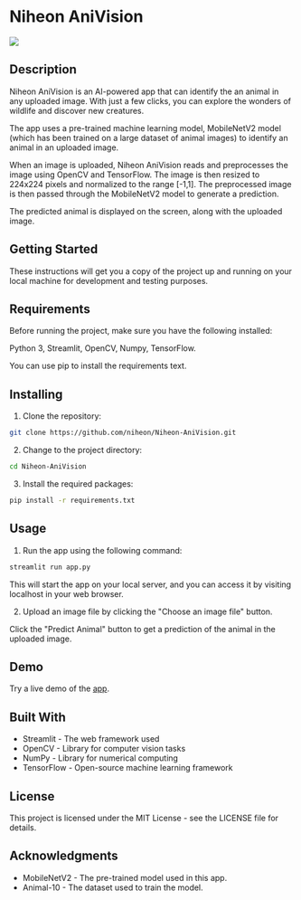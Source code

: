 # Niheon AniVision

![](https://github.com/niheon/Niheon-AniVision/blob/main/Niheon_AniVision_Demo_Github_2.gif)

## Description
Niheon AniVision is an AI-powered app that can identify the an animal in any uploaded image. With just a few clicks, you can explore the wonders of wildlife and discover new creatures.

The app uses a pre-trained machine learning model, MobileNetV2 model (which has been trained on a large dataset of animal images) to identify an animal in an uploaded image.

When an image is uploaded, Niheon AniVision reads and preprocesses the image using OpenCV and TensorFlow. The image is then resized to 224x224 pixels and normalized to the range [-1,1]. The preprocessed image is then passed through the MobileNetV2 model to generate a prediction.

The predicted animal is displayed on the screen, along with the uploaded image.
## Getting Started
These instructions will get you a copy of the project up and running on your local machine for development and testing purposes.

## Requirements
Before running the project, make sure you have the following installed:

Python 3, Streamlit, OpenCV, Numpy, TensorFlow.

You can use pip to install the requirements text.

## Installing

1. Clone the repository:

```bash
git clone https://github.com/niheon/Niheon-AniVision.git
```

2. Change to the project directory:

```bash
cd Niheon-AniVision
```

3. Install the required packages:

```bash
pip install -r requirements.txt
```
## Usage

1. Run the app using the following command:

```bash
streamlit run app.py
```
This will start the app on your local server, and you can access it by visiting localhost in your web browser.

2. Upload an image file by clicking the "Choose an image file" button.

Click the "Predict Animal" button to get a prediction of the animal in the uploaded image.

## Demo
Try a live demo of the [app](https://niheon-niheon-anivision-app-hzgh85.streamlit.app/).

## Built With
- Streamlit - The web framework used
- OpenCV - Library for computer vision tasks
- NumPy - Library for numerical computing
- TensorFlow - Open-source machine learning framework

## License
This project is licensed under the MIT License - see the LICENSE file for details.

## Acknowledgments
- MobileNetV2 - The pre-trained model used in this app.
- Animal-10 - The dataset used to train the model.
